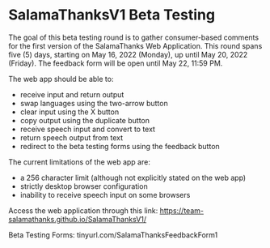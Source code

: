 # SalamaThanksV1 Beta Testing
The goal of this beta testing round is to gather consumer-based comments for the first version of the SalamaThanks Web Application. This round spans  five (5) days, starting on May 16, 2022 (Monday), up until May 20, 2022 (Friday). The feedback form will be open until May 22, 11:59 PM.


The web app should be able to:
  - receive input and return output
  - swap languages using the two-arrow button
  - clear input using the X button
  - copy output using the duplicate button
  - receive speech input and convert to text
  - return speech output from text
  - redirect to the beta testing forms using the feedback button


The current limitations of the web app are:
  - a 256 character limit (although not explicitly stated on the web app)
  - strictly desktop browser configuration
  - inability to receive speech input on some browsers


Access the web application through this link: https://team-salamathanks.github.io/SalamaThanksV1/

Beta Testing Forms: tinyurl.com/SalamaThanksFeedbackForm1 
